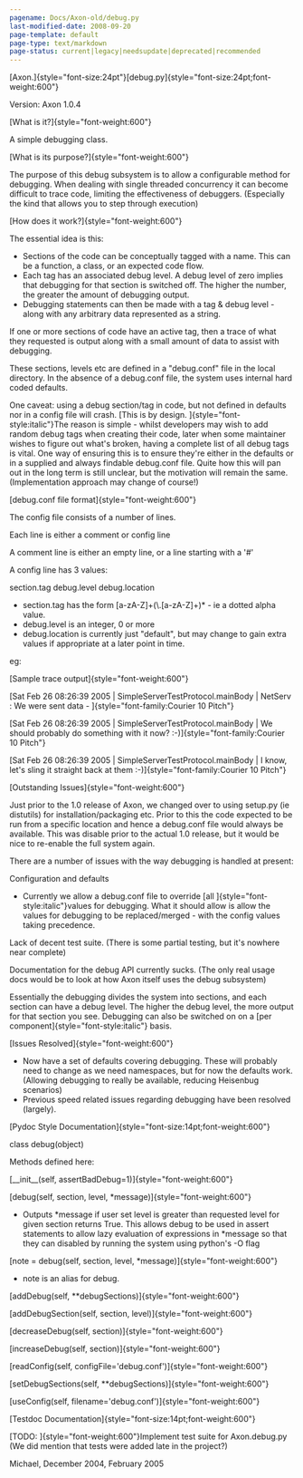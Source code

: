 ```yaml
---
pagename: Docs/Axon-old/debug.py
last-modified-date: 2008-09-20
page-template: default
page-type: text/markdown
page-status: current|legacy|needsupdate|deprecated|recommended
---
```

[Axon.]{style="font-size:24pt"}[debug.py]{style="font-size:24pt;font-weight:600"}

Version: Axon 1.0.4

[What is it?]{style="font-weight:600"}

A simple debugging class.

[What is its purpose?]{style="font-weight:600"}

The purpose of this debug subsystem is to allow a configurable method
for debugging. When dealing with single threaded concurrency it can
become difficult to trace code, limiting the effectiveness of debuggers.
(Especially the kind that allows you to step through execution)

[How does it work?]{style="font-weight:600"}

The essential idea is this:

-   Sections of the code can be conceptually tagged with a name. This
    can be a function, a class, or an expected code flow.
-   Each tag has an associated debug level. A debug level of zero
    implies that debugging for that section is switched off. The higher
    the number, the greater the amount of debugging output.
-   Debugging statements can then be made with a tag & debug level -
    along with any arbitrary data represented as a string.

If one or more sections of code have an active tag, then a trace of what
they requested is output along with a small amount of data to assist
with debugging.

These sections, levels etc are defined in a \"debug.conf\" file in the
local directory. In the absence of a debug.conf file, the system uses
internal hard coded defaults.

One caveat: using a debug section/tag in code, but not defined in
defaults nor in a config file will crash. [This is by design.
]{style="font-style:italic"}The reason is simple - whilst developers may
wish to add random debug tags when creating their code, later when some
maintainer wishes to figure out what\'s broken, having a complete list
of all debug tags is vital. One way of ensuring this is to ensure
they\'re either in the defaults or in a supplied and always findable
debug.conf file. Quite how this will pan out in the long term is still
unclear, but the motivation will remain the same. (Implementation
approach may change of course!)

[debug.conf file format]{style="font-weight:600"}

The config file consists of a number of lines.

Each line is either a comment or config line

A comment line is either an empty line, or a line starting with a \'\#\'

A config line has 3 values:

section.tag debug.level debug.location

-   section.tag has the form \[a-zA-Z\]+(\\.\[a-zA-Z\]+)\* - ie a dotted
    alpha value.
-   debug.level is an integer, 0 or more
-   debug.location is currently just \"default\", but may change to gain
    extra values if appropriate at a later point in time.

eg:

[Sample trace output]{style="font-weight:600"}

[Sat Feb 26 08:26:39 2005 \| SimpleServerTestProtocol.mainBody \|
NetServ : We were sent data - ]{style="font-family:Courier 10 Pitch"}

[Sat Feb 26 08:26:39 2005 \| SimpleServerTestProtocol.mainBody \| We
should probably do something with it now?
:-)]{style="font-family:Courier 10 Pitch"}

[Sat Feb 26 08:26:39 2005 \| SimpleServerTestProtocol.mainBody \| I
know, let\'s sling it straight back at them
:-)]{style="font-family:Courier 10 Pitch"}

[Outstanding Issues]{style="font-weight:600"}

Just prior to the 1.0 release of Axon, we changed over to using setup.py
(ie distutils) for installation/packaging etc. Prior to this the code
expected to be run from a specific location and hence a debug.conf file
would always be available. This was disable prior to the actual 1.0
release, but it would be nice to re-enable the full system again.

There are a number of issues with the way debugging is handled at
present:

Configuration and defaults

-   Currently we allow a debug.conf file to override [all
    ]{style="font-style:italic"}values for debugging. What it should
    allow is allow the values for debugging to be replaced/merged - with
    the config values taking precedence.

Lack of decent test suite. (There is some partial testing, but it\'s
nowhere near complete)

Documentation for the debug API currently sucks. (The only real usage
docs would be to look at how Axon itself uses the debug subsystem)

Essentially the debugging divides the system into sections, and each
section can have a debug level. The higher the debug level, the more
output for that section you see. Debugging can also be switched on on a
[per component]{style="font-style:italic"} basis.

[Issues Resolved]{style="font-weight:600"}

-   Now have a set of defaults covering debugging. These will probably
    need to change as we need namespaces, but for now the defaults work.
    (Allowing debugging to really be available, reducing Heisenbug
    scenarios)
-   Previous speed related issues regarding debugging have been resolved
    (largely).

[Pydoc Style Documentation]{style="font-size:14pt;font-weight:600"}

class debug(object)

Methods defined here:

[\_\_init\_\_(self, assertBadDebug=1)]{style="font-weight:600"}

[debug(self, section, level, \*message)]{style="font-weight:600"}

-   Outputs \*message if user set level is greater than requested level
    for given section returns True. This allows debug to be used in
    assert statements to allow lazy evaluation of expressions in
    \*message so that they can disabled by running the system using
    python\'s -O flag

[note = debug(self, section, level, \*message)]{style="font-weight:600"}

-   note is an alias for debug.

[addDebug(self, \*\*debugSections)]{style="font-weight:600"}

[addDebugSection(self, section, level)]{style="font-weight:600"}

[decreaseDebug(self, section)]{style="font-weight:600"}

[increaseDebug(self, section)]{style="font-weight:600"}

[readConfig(self, configFile=\'debug.conf\')]{style="font-weight:600"}

[setDebugSections(self, \*\*debugSections)]{style="font-weight:600"}

[useConfig(self, filename=\'debug.conf\')]{style="font-weight:600"}

[Testdoc Documentation]{style="font-size:14pt;font-weight:600"}

[TODO: ]{style="font-weight:600"}Implement test suite for Axon.debug.py
(We did mention that tests were added late in the project?)

Michael, December 2004, February 2005
